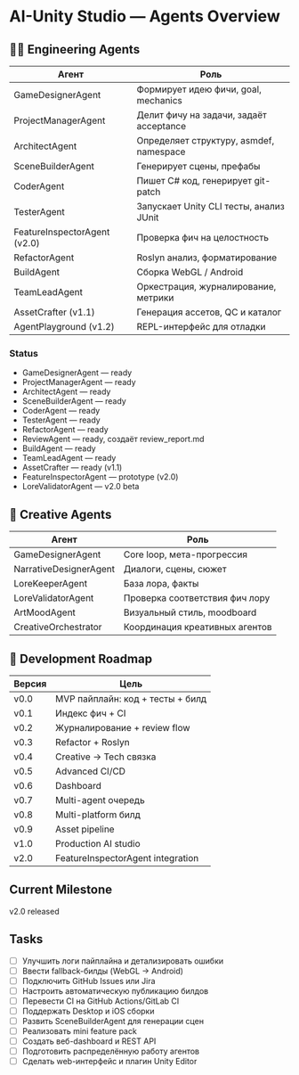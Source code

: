 # AI-Unity Studio — Agents Overview

## 👨‍💻 Engineering Agents

| Агент              | Роль                                        |
|--------------------|---------------------------------------------|
| GameDesignerAgent   | Формирует идею фичи, goal, mechanics        |
| ProjectManagerAgent | Делит фичу на задачи, задаёт acceptance     |
| ArchitectAgent      | Определяет структуру, asmdef, namespace     |
| SceneBuilderAgent   | Генерирует сцены, префабы                   |
| CoderAgent          | Пишет C# код, генерирует git-patch          |
| TesterAgent         | Запускает Unity CLI тесты, анализ JUnit     |
| FeatureInspectorAgent (v2.0) | Проверка фич на целостность |
| RefactorAgent       | Roslyn анализ, форматирование               |
| BuildAgent          | Сборка WebGL / Android                      |
| TeamLeadAgent       | Оркестрация, журналирование, метрики        |
| AssetCrafter (v1.1) | Генерация ассетов, QC и каталог             |
| AgentPlayground (v1.2) | REPL-интерфейс для отладки                |

### Status

* GameDesignerAgent — ready
* ProjectManagerAgent — ready
* ArchitectAgent — ready
* SceneBuilderAgent — ready
* CoderAgent — ready
* TesterAgent — ready
* RefactorAgent — ready
* ReviewAgent — ready, создаёт review_report.md
* BuildAgent — ready
* TeamLeadAgent — ready
* AssetCrafter — ready (v1.1)
* FeatureInspectorAgent — prototype (v2.0)
* LoreValidatorAgent — v2.0 beta

## 🎨 Creative Agents

| Агент                  | Роль                                      |
|------------------------|-------------------------------------------|
| GameDesignerAgent       | Core loop, мета-прогрессия                |
| NarrativeDesignerAgent  | Диалоги, сцены, сюжет                     |
| LoreKeeperAgent         | База лора, факты                          |
| LoreValidatorAgent      | Проверка соответствия фич лору            |
| ArtMoodAgent            | Визуальный стиль, moodboard               |
| CreativeOrchestrator    | Координация креативных агентов            |

## 🌱 Development Roadmap

| Версия | Цель                                  |
|---------|---------------------------------------|
| v0.0    | MVP пайплайн: код + тесты + билд      |
| v0.1    | Индекс фич + CI                       |
| v0.2    | Журналирование + review flow          |
| v0.3    | Refactor + Roslyn                     |
| v0.4    | Creative → Tech связка                |
| v0.5    | Advanced CI/CD                        |
| v0.6    | Dashboard                             |
| v0.7    | Multi-agent очередь                   |
| v0.8    | Multi-platform билд                   |
| v0.9    | Asset pipeline                        |
| v1.0    | Production AI studio                  |
| v2.0    | FeatureInspectorAgent integration |

## Current Milestone

v2.0 released

## Tasks
- [ ] Улучшить логи пайплайна и детализировать ошибки
- [ ] Ввести fallback-билды (WebGL -> Android)
- [ ] Подключить GitHub Issues или Jira
- [ ] Настроить автоматическую публикацию билдов
- [ ] Перевести CI на GitHub Actions/GitLab CI
- [ ] Поддержать Desktop и iOS сборки
- [ ] Развить SceneBuilderAgent для генерации сцен
- [ ] Реализовать mini feature pack
- [ ] Создать веб-dashboard и REST API
- [ ] Подготовить распределённую работу агентов
- [ ] Сделать web-интерфейс и плагин Unity Editor
